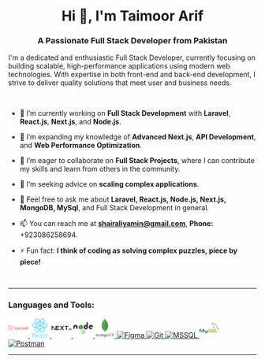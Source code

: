 <h1 align="center">Hi 👋, I'm Taimoor Arif</h1>
<h3 align="center">A Passionate Full Stack Developer from Pakistan</h3>

I'm a dedicated and enthusiastic Full Stack Developer, currently focusing on building scalable, high-performance applications using modern web technologies. With expertise in both front-end and back-end development, I strive to deliver quality solutions that meet user and business needs.

<br />

- 🔭 I’m currently working on **Full Stack Development** with  **Laravel**, **React.js**, **Next.js**, and **Node.js**.
  
- 🌱 I’m expanding my knowledge of **Advanced Next.js**, **API Development**, and **Web Performance Optimization**.

- 👯 I’m eager to collaborate on **Full Stack Projects**, where I can contribute my skills and learn from others in the community.

- 🤔 I’m seeking advice on **scaling complex applications**.

- 💬 Feel free to ask me about **Laravel, React.js, Node.js, Next.js, MongoDB, MySql**, and Full Stack Development in general.

- 📫 You can reach me at **shairaliyamin@gmail.com**, **Phone:** +923086258694.

- ⚡ Fun fact: **I think of coding as solving complex puzzles, piece by piece!**

<br />

---

<h3 align="left">Languages and Tools:</h3>

<p align="left"> 
  <a href="https://laravel.com" target="_blank" rel="noreferrer"> 
    <img src="https://raw.githubusercontent.com/devicons/devicon/master/icons/laravel/laravel-original-wordmark.svg" alt="Laravel" width="40" height="40"/> 
  </a> 
  <a href="https://reactjs.org" target="_blank" rel="noreferrer"> 
    <img src="https://raw.githubusercontent.com/devicons/devicon/master/icons/react/react-original-wordmark.svg" alt="React" width="40" height="40"/> 
  </a>
  <a href="https://nextjs.org" target="_blank" rel="noreferrer"> 
    <img src="https://raw.githubusercontent.com/devicons/devicon/master/icons/nextjs/nextjs-original-wordmark.svg" alt="Next.js" width="40" height="40"/> 
  </a>
  <a href="https://nodejs.org" target="_blank" rel="noreferrer"> 
    <img src="https://raw.githubusercontent.com/devicons/devicon/master/icons/nodejs/nodejs-original-wordmark.svg" alt="Node.js" width="40" height="40"/> 
  </a>
  <a href="https://www.mongodb.com" target="_blank" rel="noreferrer"> 
    <img src="https://raw.githubusercontent.com/devicons/devicon/master/icons/mongodb/mongodb-original-wordmark.svg" alt="MongoDB" width="40" height="40"/> 
  </a> 
  <a href="https://www.figma.com/" target="_blank" rel="noreferrer"> 
    <img src="https://www.vectorlogo.zone/logos/figma/figma-icon.svg" alt="Figma" width="40" height="40"/> 
  </a> 
  <a href="https://git-scm.com/" target="_blank" rel="noreferrer"> 
    <img src="https://www.vectorlogo.zone/logos/git-scm/git-scm-icon.svg" alt="Git" width="40" height="40"/> 
  </a> 
  <a href="https://www.microsoft.com/en-us/sql-server" target="_blank" rel="noreferrer"> 
    <img src="https://www.svgrepo.com/show/303229/microsoft-sql-server-logo.svg" alt="MSSQL" width="40" height="40"/> 
  </a> 
  <a href="https://www.mysql.com/" target="_blank" rel="noreferrer"> 
    <img src="https://raw.githubusercontent.com/devicons/devicon/master/icons/mysql/mysql-original-wordmark.svg" alt="MySQL" width="40" height="40"/> 
  </a> 
  <a href="https://postman.com" target="_blank" rel="noreferrer"> 
    <img src="https://www.vectorlogo.zone/logos/getpostman/getpostman-icon.svg" alt="Postman" width="40" height="40"/> 
  </a>
</p>

---
